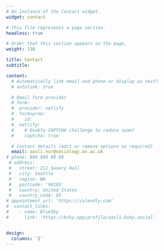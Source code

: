 ```yaml
---
# An instance of the Contact widget.
widget: contact

# This file represents a page section.
headless: true

# Order that this section appears on the page.
weight: 130

title: Contact
subtitle:

content:
  # Automatically link email and phone or display as text?
  # autolink: true

  # Email form provider
  # form:
  #  provider: netlify
  #  formspree:
  #    id:
  #  netlify:
  #    # Enable CAPTCHA challenge to reduce spam?
  #    captcha: true

  # Contact details (edit or remove options as required)
  email: aasli.nur@sociology.ox.ac.uk
# phone: 888 888 88 88
 # address:
 #   street: 211 Savery Hall
 #   city: Seattle
 #   region: WA
 #   postcode: '98195'
 #   country: United States
 #   country_code: US
# appointment_url: 'https://calendly.com'
#  contact_links:
#    - name: BlueSky
#      link: 'https://bsky.app/profile/aasli.bsky.social'


design:
  columns: '2'
---
```

